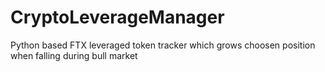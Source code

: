 # CryptoLeverageManager
Python based FTX leveraged token tracker which grows choosen position when falling during bull market
